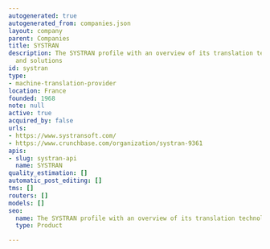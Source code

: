 ```yaml
---
autogenerated: true
autogenerated_from: companies.json
layout: company
parent: Companies
title: SYSTRAN
description: The SYSTRAN profile with an overview of its translation technologies
  and solutions
id: systran
type:
- machine-translation-provider
location: France
founded: 1968
note: null
active: true
acquired_by: false
urls:
- https://www.systransoft.com/
- https://www.crunchbase.com/organization/systran-9361
apis:
- slug: systran-api
  name: SYSTRAN
quality_estimation: []
automatic_post_editing: []
tms: []
routers: []
models: []
seo:
  name: The SYSTRAN profile with an overview of its translation technologies and solutions
  type: Product

---
```


